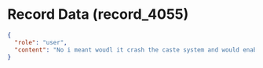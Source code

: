# Record Data (record_4055)

```json
{
  "role": "user",
  "content": "No i meant woudl it crash the caste system and would enable people to defect\n"
}
```
